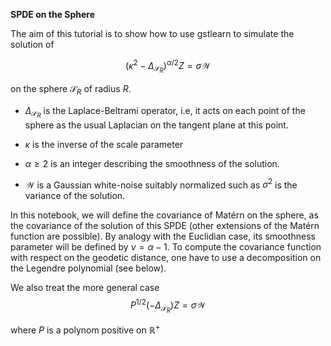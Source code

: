 **SPDE on the Sphere**

The aim of this tutorial is to show how to use gstlearn to simulate the solution of 

$$(\kappa^2-\Delta_{\mathcal{S}_R})^{\alpha/2}Z = \sigma\mathcal{W}$$

on the sphere $\mathcal{S}_R$ of radius $R$.

- $\Delta_{{\mathcal{S}_R}}$ is the Laplace-Beltrami operator, i.e, it acts on each point of the sphere as the usual Laplacian on the tangent plane at this point. 

- $\kappa$ is the inverse of the scale parameter

- $\alpha \geq 2$ is an integer describing the smoothness of the solution.

- $\mathcal{W}$ is a Gaussian white-noise suitably normalized such as $\sigma^2$ is the variance of the solution.

In this notebook, we will define the covariance of Matérn on the sphere, as the covariance of the solution of this SPDE (other extensions of the Matérn function are possible). By analogy with the Euclidian case, its smoothness parameter will be defined by $\nu = \alpha -1$. To compute the covariance function with respect on the geodetic distance, one have to use a decomposition on the Legendre polynomial (see below).

We also treat the more general case
$$P^{1/2}(-\Delta_{\mathcal{S}_R})Z = \sigma\mathcal{W}$$

where $P$ is a polynom positive on $\mathbb{R}^+$